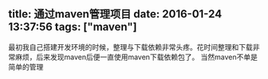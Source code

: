 title: 通过maven管理项目
date: 2016-01-24 13:37:56
tags: ["maven"]
---
最初我自己搭建开发环境的时候，整理与下载依赖非常头疼。花时间整理和下载非常麻烦，后来发现maven后便一直使用maven下载依赖包了。
当然maven不单是简单的管理
